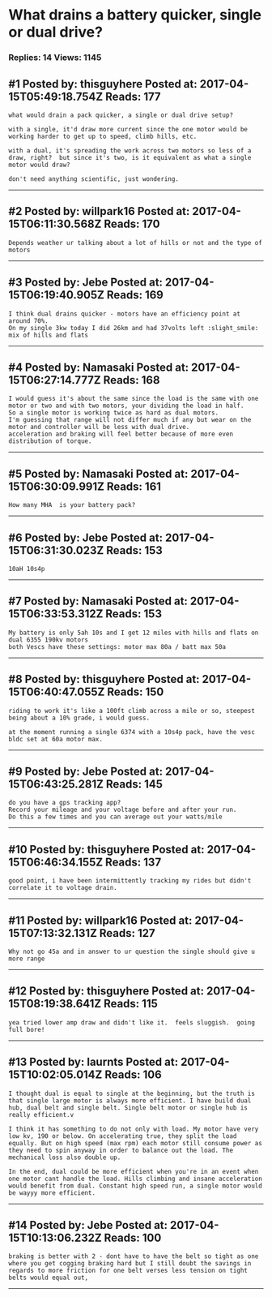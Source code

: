 # What drains a battery quicker, single or dual drive?

### Replies: 14 Views: 1145

## \#1 Posted by: thisguyhere Posted at: 2017-04-15T05:49:18.754Z Reads: 177

```
what would drain a pack quicker, a single or dual drive setup?

with a single, it'd draw more current since the one motor would be working harder to get up to speed, climb hills, etc.

with a dual, it's spreading the work across two motors so less of a draw, right?  but since it's two, is it equivalent as what a single motor would draw?

don't need anything scientific, just wondering.
```

---
## \#2 Posted by: willpark16 Posted at: 2017-04-15T06:11:30.568Z Reads: 170

```
Depends weather ur talking about a lot of hills or not and the type of motors
```

---
## \#3 Posted by: Jebe Posted at: 2017-04-15T06:19:40.905Z Reads: 169

```
I think dual drains quicker - motors have an efficiency point at around 70%.
On my single 3kw today I did 26km and had 37volts left :slight_smile:
mix of hills and flats
```

---
## \#4 Posted by: Namasaki Posted at: 2017-04-15T06:27:14.777Z Reads: 168

```
I would guess it's about the same since the load is the same with one motor or two and with two motors, your dividing the load in half.
So a single motor is working twice as hard as dual motors.
I'm guessing that range will not differ much if any but wear on the motor and controller will be less with dual drive.
acceleration and braking will feel better because of more even distribution of torque.
```

---
## \#5 Posted by: Namasaki Posted at: 2017-04-15T06:30:09.991Z Reads: 161

```
How many MHA  is your battery pack?
```

---
## \#6 Posted by: Jebe Posted at: 2017-04-15T06:31:30.023Z Reads: 153

```
10aH 10s4p
```

---
## \#7 Posted by: Namasaki Posted at: 2017-04-15T06:33:53.312Z Reads: 153

```
My battery is only 5ah 10s and I get 12 miles with hills and flats on dual 6355 190kv motors
both Vescs have these settings: motor max 80a / batt max 50a
```

---
## \#8 Posted by: thisguyhere Posted at: 2017-04-15T06:40:47.055Z Reads: 150

```
riding to work it's like a 100ft climb across a mile or so, steepest being about a 10% grade, i would guess.

at the moment running a single 6374 with a 10s4p pack, have the vesc bldc set at 60a motor max.
```

---
## \#9 Posted by: Jebe Posted at: 2017-04-15T06:43:25.281Z Reads: 145

```
do you have a gps tracking app? 
Record your mileage and your voltage before and after your run.
Do this a few times and you can average out your watts/mile
```

---
## \#10 Posted by: thisguyhere Posted at: 2017-04-15T06:46:34.155Z Reads: 137

```
good point, i have been intermittently tracking my rides but didn't correlate it to voltage drain.
```

---
## \#11 Posted by: willpark16 Posted at: 2017-04-15T07:13:32.131Z Reads: 127

```
Why not go 45a and in answer to ur question the single should give u more range
```

---
## \#12 Posted by: thisguyhere Posted at: 2017-04-15T08:19:38.641Z Reads: 115

```
yea tried lower amp draw and didn't like it.  feels sluggish.  going full bore!
```

---
## \#13 Posted by: laurnts Posted at: 2017-04-15T10:02:05.014Z Reads: 106

```
I thought dual is equal to single at the beginning, but the truth is that single large motor is always more efficient. I have build dual hub, dual belt and single belt. Single belt motor or single hub is really efficient.v

I think it has something to do not only with load. My motor have very low kv, 190 or below. On accelerating true, they split the load equally. But on high speed (max rpm) each motor still consume power as they need to spin anyway in order to balance out the load. The mechanical loss also double up.

In the end, dual could be more efficient when you're in an event when one motor cant handle the load. Hills climbing and insane acceleration would benefit from dual. Constant high speed run, a single motor would be wayyy more efficient.
```

---
## \#14 Posted by: Jebe Posted at: 2017-04-15T10:13:06.232Z Reads: 100

```
braking is better with 2 - dont have to have the belt so tight as one where you get cogging braking hard but I still doubt the savings in regards to more friction for one belt verses less tension on tight belts would equal out,
```

---
